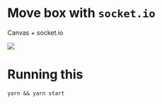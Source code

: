 # Move box with `socket.io`

Canvas + socket.io

![](http://i.imgur.com/BOl9M7X.png)

# Running this
```
yarn && yarn start
```
